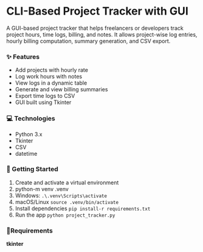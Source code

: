 # CLI-Based Project Tracker with GUI
 A GUI-based project tracker that helps freelancers or developers track project hours, time logs, billing, and
 notes. It allows project-wise log entries, hourly billing computation, summary generation, and CSV export.
### ✨ Features
* Add projects with hourly rate
* Log work hours with notes
* View logs in a dynamic table
* Generate and view billing summaries
* Export time logs to CSV
* GUI built using Tkinter

### 💻 Technologies
* Python 3.x
* Tkinter
* CSV
* datetime
### 🚀 Getting Started
1. Create and activate a virtual environment
2. python-m venv .venv
3. Windows:
 `.\.venv\Scripts\activate`
4. macOS/Linux
 `source .venv/bin/activate`
5. Install dependencies
 `pip install-r requirements.txt`
6. Run the app
 `python project_tracker.py`
### 📄Requirements
  **tkinter**
